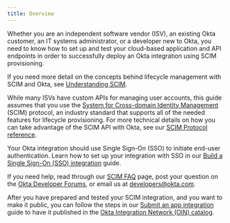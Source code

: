 ```yaml
---
title: Overview
---
```


Whether you are an independent software vendor (ISV), an existing Okta customer, an IT systems administrator, or a developer new to Okta, you need to know how to set up and test your cloud-based application and API endpoints in order to successfully deploy an Okta integration using SCIM provisioning.

If you need more detail on the concepts behind lifecycle management with SCIM and Okta, see [Understanding SCIM](/docs/concepts/scim/).

While many ISVs have custom APIs for managing user accounts, this guide assumes that you use the [System for Cross-domain Identity Management](http://www.simplecloud.info) (SCIM) protocol, an industry standard that supports all of the needed features for lifecycle provisioning. For more technical details on how you can take advantage of the SCIM API with Okta, see our [SCIM Protocol reference](/docs/reference/scim/).

Your Okta integration should use Single Sign-On (SSO) to initiate end-user authentication. Learn how to set up your integration with SSO in our [Build a Single Sign-On (SSO) integration](/docs/guides/build-sso-integration/) guide.

If you need help, read through our [SCIM FAQ](/docs/concepts/scim/faqs/) page, post your question on the [Okta Developer Forums](https://devforum.okta.com/), or email us at <developers@okta.com>.

After you have prepared and tested your SCIM integration, and you want to make it public, you can follow the steps in our [Submit an app integration](/docs/guides/submit-app) guide to have it published in the [Okta Integration Network (OIN) catalog](https://www.okta.com/integrations/).

<NextSectionLink/>
